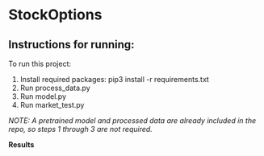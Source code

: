 # StockOptions
## Instructions for running:  
To run this project:
1. Install required packages: pip3 install -r requirements.txt
2. Run process_data.py
3. Run model.py
4. Run market_test.py

*NOTE: A pretrained model and processed data are already included in the repo, so steps 1 through 3 are not required.*

**Results**
